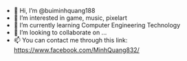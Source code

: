 - 👋 Hi, I’m @buiminhquang188
- 👀 I’m interested in game, music, pixelart
- 🌱 I’m currently learning Computer Engineering Technology
- 💞️ I’m looking to collaborate on ...
- 📫 You can contact me through this link: https://www.facebook.com/MinhQuang832/

<!---
buiminhquang188/buiminhquang188 is a ✨ special ✨ repository because its `README.md` (this file) appears on your GitHub profile.
You can click the Preview link to take a look at your changes.
--->
